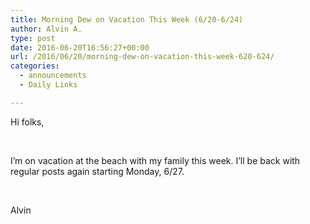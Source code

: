 ```yaml
---
title: Morning Dew on Vacation This Week (6/20-6/24)
author: Alvin A.
type: post
date: 2016-06-20T16:56:27+00:00
url: /2016/06/20/morning-dew-on-vacation-this-week-620-624/
categories:
  - announcements
  - Daily Links

---
```

Hi folks,

&nbsp;

I&#8217;m on vacation at the beach with my family this week. I&#8217;ll be back with regular posts again starting Monday, 6/27.

&nbsp;

Alvin

&nbsp;